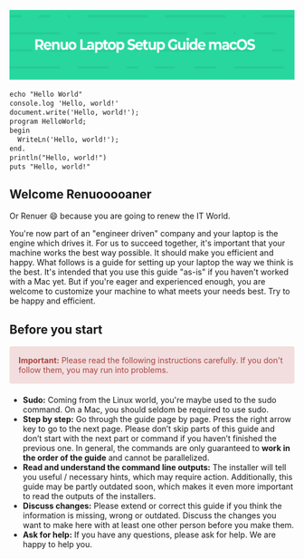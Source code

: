 ![Laptop Setup Guide for macOS](img/Laptop-Setup.png)

```
echo "Hello World"
console.log 'Hello, world!'
document.write('Hello, world!');
program HelloWorld;
begin
  WriteLn('Hello, world!');
end.
println("Hello, world!")
puts "Hello, world!"
```

## Welcome Renuooooaner

Or Renuer 😄 because you are going to renew the IT World.

You're now part of an "engineer driven" company and your laptop is the engine which drives it. For us to succeed together, it's important that your machine works the best way possible. It should make you efficient and happy. What follows is a guide for setting up your laptop the way we think is the best. It's intended that you use this guide "as-is" if you haven't worked with a Mac yet. But if you're eager and experienced enough, you are welcome to customize your machine to what meets your needs best. Try to be happy and efficient.

## Before you start

<div style="background-color: #f2dede; border-color: #ebccd1; color: #a94442; padding: 15px; margin-bottom: 20px; border: 1px solid transparent; border-radius: 4px;">
  <strong>Important:</strong> Please read the following instructions carefully. If you don't follow them, you may run into problems.
</div>

- **Sudo:** Coming from the Linux world, you're maybe used to the sudo command. On a Mac, you should seldom be required to use sudo.
- **Step by step:** Go through the guide page by page. Press the right arrow key to go to the next page.
Please don’t skip parts of this guide and don’t start with the next part or command if you haven’t finished the previous one. In general, the commands are only guaranteed to **work in the order of the guide** and cannot be parallelized.
- **Read and understand the command line outputs:** The installer will tell you useful / necessary hints, which may require action. Additionally, this guide may be partly outdated soon, which makes it even more important to read the outputs of the installers.
- **Discuss changes:** Please extend or correct this guide if you think the information is missing, wrong or outdated. Discuss the changes you want to make here with at least one other person before you make them.
- **Ask for help:** If you have any questions, please ask for help. We are happy to help you.
